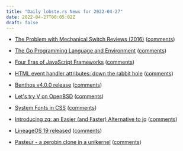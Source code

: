 ```yaml
---
title: "Daily lobste.rs News for 2022-04-27"
date: 2022-04-27T00:05:02Z
draft: false
---
```






- [The Problem with Mechanical Switch Reviews (2016)](https://input.club/the-problem-with-mechanical-switch-reviews/)
  ([comments](https://lobste.rs/s/9kn6o2/problem_with_mechanical_switch_reviews))



- [The Go Programming Language and Environment](https://cacm.acm.org/magazines/2022/5/260357-the-go-programming-language-and-environment/fulltext)
  ([comments](https://lobste.rs/s/ao6l4s/go_programming_language_environment))



- [Four Eras of JavaScript Frameworks](https://www.pzuraq.com/blog/four-eras-of-javascript-frameworks)
  ([comments](https://lobste.rs/s/evr6xy/four_eras_javascript_frameworks))



- [HTML event handler attributes: down the rabbit hole](https://datastation.multiprocess.io/blog/2022-04-26-event-handler-attributes.html)
  ([comments](https://lobste.rs/s/rqaz8g/html_event_handler_attributes_down))



- [Benthos v4.0.0 release](https://github.com/benthosdev/benthos/releases/tag/v4.0.0)
  ([comments](https://lobste.rs/s/frbrbp/benthos_v4_0_0_release))



- [Let's try V on OpenBSD](https://briancallahan.net/blog/20220426.html)
  ([comments](https://lobste.rs/s/lpfpll/let_s_try_v_on_openbsd))



- [System Fonts in CSS](https://furbo.org/2018/03/28/system-fonts-in-css/)
  ([comments](https://lobste.rs/s/1ig8um/system_fonts_css))



- [Introducing zq: an Easier (and Faster) Alternative to jq](https://www.brimdata.io/blog/introducing-zq/)
  ([comments](https://lobste.rs/s/uhkwhn/introducing_zq_easier_faster))



- [LineageOS 19 released](https://lineageos.org/Changelog-26/)
  ([comments](https://lobste.rs/s/aatqci/lineageos_19_released))



- [Pasteur - a zerobin clone in a unikernel](https://blog.osau.re/articles/pasteur.html)
  ([comments](https://lobste.rs/s/nqrjzs/pasteur_zerobin_clone_unikernel))


